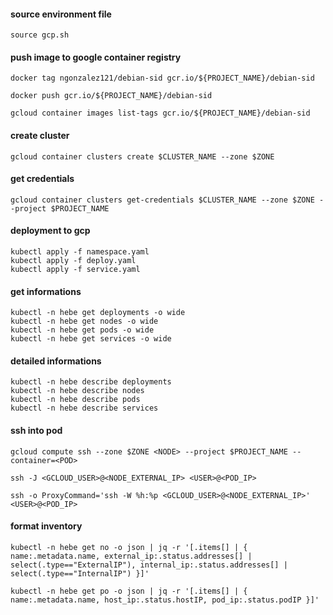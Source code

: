 #### source environment file
```
source gcp.sh
```

#### push image to google container registry
```
docker tag ngonzalez121/debian-sid gcr.io/${PROJECT_NAME}/debian-sid
```

```
docker push gcr.io/${PROJECT_NAME}/debian-sid
```

```
gcloud container images list-tags gcr.io/${PROJECT_NAME}/debian-sid
```

#### create cluster
```
gcloud container clusters create $CLUSTER_NAME --zone $ZONE
```

#### get credentials
```
gcloud container clusters get-credentials $CLUSTER_NAME --zone $ZONE --project $PROJECT_NAME
```

#### deployment to gcp
```
kubectl apply -f namespace.yaml
kubectl apply -f deploy.yaml
kubectl apply -f service.yaml
```

#### get informations
```
kubectl -n hebe get deployments -o wide
kubectl -n hebe get nodes -o wide
kubectl -n hebe get pods -o wide
kubectl -n hebe get services -o wide
```

#### detailed informations
```
kubectl -n hebe describe deployments
kubectl -n hebe describe nodes
kubectl -n hebe describe pods
kubectl -n hebe describe services
```

#### ssh into pod
```
gcloud compute ssh --zone $ZONE <NODE> --project $PROJECT_NAME --container=<POD>
```

```
ssh -J <GCLOUD_USER>@<NODE_EXTERNAL_IP> <USER>@<POD_IP>
```

```
ssh -o ProxyCommand='ssh -W %h:%p <GCLOUD_USER>@<NODE_EXTERNAL_IP>' <USER>@<POD_IP>
```

#### format inventory
```
kubectl -n hebe get no -o json | jq -r '[.items[] | { name:.metadata.name, external_ip:.status.addresses[] | select(.type=="ExternalIP"), internal_ip:.status.addresses[] | select(.type=="InternalIP") }]'
```

```
kubectl -n hebe get po -o json | jq -r '[.items[] | { name:.metadata.name, host_ip:.status.hostIP, pod_ip:.status.podIP }]'
```
